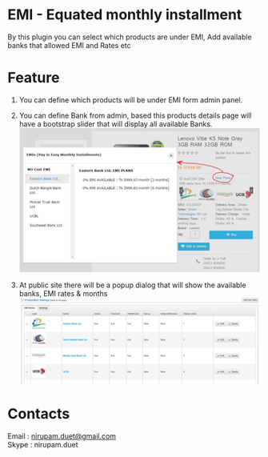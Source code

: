 # EMI - Equated monthly installment
By this plugin you can select which products are under EMI, Add available banks that allowed EMI and Rates etc

# Feature

  1. You can define which products will be under EMI form admin panel.
	
  2. You can define Bank from admin, based this products details page will have a bootstrap slider that will display all available Banks.
     </br>
     ![alt text](https://raw.githubusercontent.com/nirupamduet/profile/master/images/emi01.jpg)
  3. At public site there will be a popup dialog that will show the available banks, EMI rates & months
     </br>
     ![alt text](https://raw.githubusercontent.com/nirupamduet/profile/master/images/emi02.jpg)
    
# Contacts

Email : nirupam.duet@gmail.com
</br>
Skype : nirupam.duet
